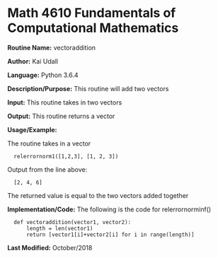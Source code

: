 # Math 4610 Fundamentals of Computational Mathematics

**Routine Name:**           vectoraddition

**Author:** Kai Udall

**Language:** Python 3.6.4

**Description/Purpose:** This routine will add two vectors

**Input:** This routine takes in two vectors

**Output:** This routine returns a vector

**Usage/Example:**

The routine takes in a vector

      relerrornorm1([1,2,3], [1, 2, 3])

Output from the line above:

      [2, 4, 6]

The returned value is equal to the two vectors added together

**Implementation/Code:** The following is the code for relerrornorminf()

      def vectoraddition(vector1, vector2):
          length = len(vector1)
          return [vector1[i]+vector2[i] for i in range(length)]


**Last Modified:** October/2018
